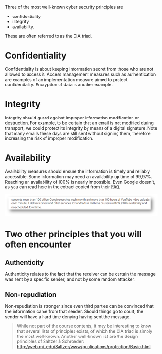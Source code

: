 Three of the most well-known cyber security principles are 
* confidentiality
* integrity
* availability. 

These are often referred to as the CIA triad.

# Confidentiality
Confidentiality is about keeping information secret from those who are not allowed to access it. Access management measures such as authentication are examples of an implementation measure aimed to protect confidentiality. Encryption of data is another example.


# Integrity
Integrity should guard against improper information modification or destruction. For example, to be certain that an email is not modified during transport, we could protect its integrity by means of a digital signature. Note that many emails these days are still sent without signing them, therefore increasing the risk of improper modification.

# Availability
Availability measures should ensure the information is timely and reliably accessible. Some information may need an availability up time of 99,97%. Reaching an availability of 100% is nearly impossible. Even Google doesn’t, as you can read here in the extract copied from their [FAQ](https://support.google.com/googlecloud/answer/6056635?hl=en).

![](docimages/2020-02-08-11-29-10.png)

# Two other principles that you will often encounter
## Authenticity
Authenticity relates to the fact that the receiver can be certain the message was sent by a specific sender, and not by some random attacker. 


## Non-repudiation
Non-repudiation is stronger since even third parties can be convinced that the information came from that sender. Should things go to court, the sender will have a hard time denying having sent the message.

> While not part of the course contents, it may be interesting to know that several lists of principles exists, of which the CIA triad is simply the most well-known. Another well-known list are the design principles of Saltzer & Schroeder: http://web.mit.edu/Saltzer/www/publications/protection/Basic.html 